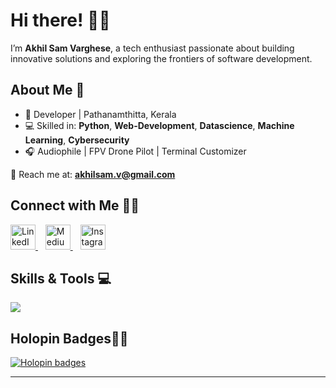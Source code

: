 

# Hi there! 👋🏼

I’m **Akhil Sam Varghese**, a tech enthusiast passionate about building innovative solutions and exploring the frontiers of software development.



## About Me 🌟

- 🌱 Developer | Pathanamthitta, Kerala  
- 💻 Skilled in: **Python**, **Web-Development**, **Datascience**, **Machine Learning**, **Cybersecurity**  
- 🎧 Audiophile | FPV Drone Pilot | Terminal Customizer  

📧 Reach me at: **akhilsam.v@gmail.com**



## Connect with Me 🙌🏼

<a href="https://www.linkedin.com/in/akhil-sam-varghese01/">
    <img src="https://cdn.jsdelivr.net/npm/simple-icons@v10/icons/linkedin.svg" alt="LinkedIn" height="40" />
</a>&nbsp;&nbsp;
<a href="https://medium.com/@akhilsamvarghese1234">
    <img src="https://cdn.jsdelivr.net/npm/simple-icons@v10/icons/medium.svg" alt="Medium" height="40" />
</a>&nbsp;&nbsp;
<a href="https://www.instagram.com/i_akhilsamvarghese">
    <img src="https://cdn.jsdelivr.net/npm/simple-icons@v10/icons/instagram.svg" alt="Instagram" height="40" />
</a>



## Skills & Tools 💻

<img src="https://skillicons.dev/icons?i=html,css,js,git,py,django,react,tensorflow,raspberrypi" />


## Holopin Badges✌🏼


[![Holopin badges](https://holopin.me/akhilsamvarghese)](https://holopin.io/@akhilsamvarghese)

---
